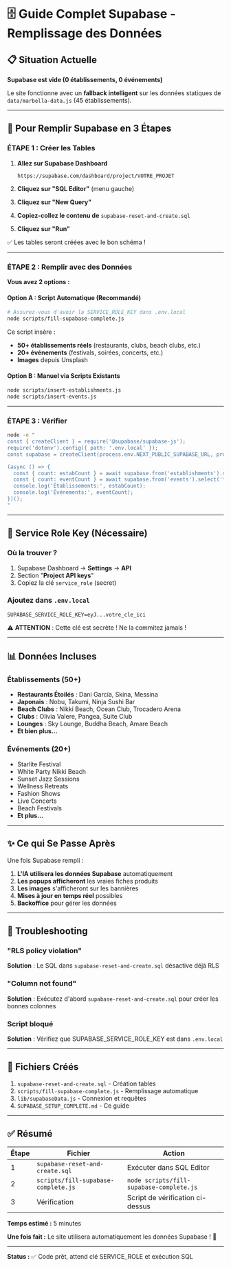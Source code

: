 # 🗄️ Guide Complet Supabase - Remplissage des Données

## 📋 Situation Actuelle

**Supabase est vide (0 établissements, 0 événements)**

Le site fonctionne avec un **fallback intelligent** sur les données statiques de `data/marbella-data.js` (45 établissements).

---

## 🚀 Pour Remplir Supabase en 3 Étapes

### ÉTAPE 1 : Créer les Tables

1. **Allez sur Supabase Dashboard**
   ```
   https://supabase.com/dashboard/project/VOTRE_PROJET
   ```

2. **Cliquez sur "SQL Editor"** (menu gauche)

3. **Cliquez sur "New Query"**

4. **Copiez-collez le contenu de** `supabase-reset-and-create.sql`

5. **Cliquez sur "Run"**

✅ Les tables seront créées avec le bon schéma !

---

### ÉTAPE 2 : Remplir avec des Données

**Vous avez 2 options :**

#### Option A : Script Automatique (Recommandé)

```bash
# Assurez-vous d'avoir la SERVICE_ROLE_KEY dans .env.local
node scripts/fill-supabase-complete.js
```

Ce script insère :
- **50+ établissements réels** (restaurants, clubs, beach clubs, etc.)
- **20+ événements** (festivals, soirées, concerts, etc.)
- **Images** depuis Unsplash

#### Option B : Manuel via Scripts Existants

```bash
node scripts/insert-establishments.js
node scripts/insert-events.js
```

---

### ÉTAPE 3 : Vérifier

```bash
node -e "
const { createClient } = require('@supabase/supabase-js');
require('dotenv').config({ path: '.env.local' });
const supabase = createClient(process.env.NEXT_PUBLIC_SUPABASE_URL, process.env.NEXT_PUBLIC_SUPABASE_ANON_KEY);

(async () => {
  const { count: estabCount } = await supabase.from('establishments').select('*', { count: 'exact', head: true });
  const { count: eventCount } = await supabase.from('events').select('*', { count: 'exact', head: true });
  console.log('Établissements:', estabCount);
  console.log('Événements:', eventCount);
})();
"
```

---

## 🔑 Service Role Key (Nécessaire)

### Où la trouver ?

1. Supabase Dashboard → **Settings** → **API**
2. Section "**Project API keys**"
3. Copiez la clé `service_role` (secret)

### Ajoutez dans `.env.local`

```env
SUPABASE_SERVICE_ROLE_KEY=eyJ...votre_cle_ici
```

⚠️ **ATTENTION** : Cette clé est secrète ! Ne la commitez jamais !

---

## 📊 Données Incluses

### Établissements (50+)
- **Restaurants Étoilés** : Dani García, Skina, Messina
- **Japonais** : Nobu, Takumi, Ninja Sushi Bar
- **Beach Clubs** : Nikki Beach, Ocean Club, Trocadero Arena
- **Clubs** : Olivia Valere, Pangea, Suite Club
- **Lounges** : Sky Lounge, Buddha Beach, Amare Beach
- **Et bien plus...**

### Événements (20+)
- Starlite Festival
- White Party Nikki Beach
- Sunset Jazz Sessions
- Wellness Retreats
- Fashion Shows
- Live Concerts
- Beach Festivals
- **Et plus...**

---

## ✨ Ce qui Se Passe Après

Une fois Supabase rempli :

1. **L'IA utilisera les données Supabase** automatiquement
2. **Les popups afficheront** les vraies fiches produits
3. **Les images** s'afficheront sur les bannières
4. **Mises à jour en temps réel** possibles
5. **Backoffice** pour gérer les données

---

## 🔧 Troubleshooting

### "RLS policy violation"
**Solution** : Le SQL dans `supabase-reset-and-create.sql` désactive déjà RLS

### "Column not found"
**Solution** : Exécutez d'abord `supabase-reset-and-create.sql` pour créer les bonnes colonnes

### Script bloqué
**Solution** : Vérifiez que SUPABASE_SERVICE_ROLE_KEY est dans `.env.local`

---

## 📂 Fichiers Créés

1. `supabase-reset-and-create.sql` - Création tables
2. `scripts/fill-supabase-complete.js` - Remplissage automatique
3. `lib/supabaseData.js` - Connexion et requêtes
4. `SUPABASE_SETUP_COMPLETE.md` - Ce guide

---

## ✅ Résumé

| Étape | Fichier | Action |
|-------|---------|--------|
| 1 | `supabase-reset-and-create.sql` | Exécuter dans SQL Editor |
| 2 | `scripts/fill-supabase-complete.js` | `node scripts/fill-supabase-complete.js` |
| 3 | Vérification | Script de vérification ci-dessus |

**Temps estimé :** 5 minutes

**Une fois fait :** Le site utilisera automatiquement les données Supabase ! 🎉

---

**Status :** ✅ Code prêt, attend clé SERVICE_ROLE et exécution SQL

